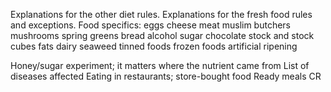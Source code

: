 Explanations for the other diet rules.
Explanations for the fresh food rules and exceptions.
Food specifics:
    eggs
    cheese
    meat
        muslim butchers
    mushrooms
    spring greens
    bread
    alcohol
    sugar
    chocolate
    stock and stock cubes
    fats 
    dairy
    seaweed
    tinned foods
    frozen foods
    artificial ripening 

Honey/sugar experiment; it matters where the nutrient came from
List of diseases affected
Eating in restaurants; store-bought food 
Ready meals
CR 

